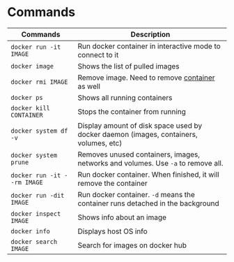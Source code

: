 # Commands

| Commands | Description |
| -------- | -------- |
| `docker run -it IMAGE` | Run docker container in interactive mode to connect to it |
| `docker image` | Shows the list of pulled images | 
| `docker rmi IMAGE` | Remove image. Need to remove [container](https://stackoverflow.com/questions/51188657/image-is-being-used-by-stopped-container/51189547) as well |
| `docker ps` | Shows all running containers |
| `docker kill CONTAINER` | Stops the container from running |
| `docker system df -v` | Display amount of disk space used by docker daemon (images, containers, volumes, etc) |
| `docker system prune` | Removes unused containers, images, networks and volumes. Use `-a` to remove all. |
| `docker run -it --rm IMAGE` | Run docker container. When finished, it will remove the container |
| `docker run -dit IMAGE` | Run docker container. `-d` means the container runs detached in the background |
| `docker inspect IMAGE` | Shows info about an image |
| `docker info` | Displays host OS info |
| `docker search IMAGE` | Search for images on docker hub |
